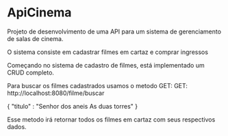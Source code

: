 # ApiCinema
Projeto de desenvolvimento de uma API para um sistema de gerenciamento de salas de cinema.

O sistema consiste em cadastrar filmes em cartaz e comprar ingressos

Começando no sistema de cadastro de filmes, está implementado um CRUD completo.

Para buscar os filmes cadastrados usamos o metodo GET:
GET: http://localhost:8080/filme/buscar

{
"titulo" : "Senhor dos aneis As duas torres"
}

Esse metodo irá retornar todos os filmes em cartaz com seus respectivos dados.


